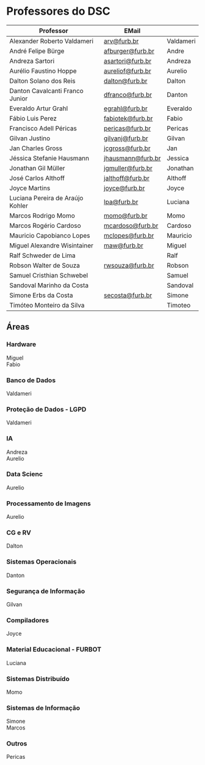 <!-- \[INICIO] atualizar -->

# Professores do DSC

| Professor                        | EMail             |           |  
| -------------------------------- | ----------------  | --------- |  
| Alexander Roberto Valdameri      | arv@furb.br       | Valdameri |  
| André Felipe Bürge               | afburger@furb.br  | Andre     |
| Andreza Sartori                  | asartori@furb.br  | Andreza   |  
| Aurélio Faustino Hoppe           | aureliof@furb.br  | Aurelio   |  
| Dalton Solano dos Reis           | dalton@furb.br    | Dalton    |  
| Danton Cavalcanti Franco Junior  | dfranco@furb.br   | Danton    |
| Everaldo Artur Grahl             | egrahl@furb.br    | Everaldo  |
| Fábio Luis Perez                 | fabiotek@furb.br  | Fabio     |
| Francisco Adell Péricas          | pericas@furb.br   | Pericas   |  
| Gilvan Justino                   | gilvanj@furb.br   | Gilvan    |  
| Jan Charles Gross                | jcgross@furb.br   | Jan       |
| Jéssica Stefanie Hausmann        | jhausmann@furb.br | Jessica   |
| Jonathan Gil Müller              | jgmuller@furb.br  | Jonathan  |  
| José Carlos Althoff              | jalthoff@furb.br  | Althoff   |  
| Joyce Martins                    | joyce@furb.br     | Joyce     |  
| Luciana Pereira de Araújo Kohler | lpa@furb.br       | Luciana   |  
| Marcos Rodrigo Momo              | momo@furb.br      | Momo      |  
| Marcos Rogério Cardoso           | mcardoso@furb.br  | Cardoso   |  
| Mauricio Capobianco Lopes        | mclopes@furb.br   | Mauricio  |  
| Miguel Alexandre Wisintainer     | maw@furb.br       | Miguel    |  
| Ralf Schweder de Lima            |                   | Ralf      |
| Robson Walter de Souza           | rwsouza@furb.br   | Robson    |
| Samuel Cristhian Schwebel        |                   | Samuel    |
| Sandoval Marinho da Costa        |                   | Sandoval  |
| Simone Erbs da Costa             | secosta@furb.br   | Simone    |  
| Timóteo Monteiro da Silva        |                   | Timoteo   |

<!-- | Marcel Hugo                      | marcel@furb.br   | Marcel    |  -->

## Áreas

### Hardware

Miguel  
Fabio

### Banco de Dados

Valdameri  

### Proteção de Dados - LGPD

Valdameri  

### IA

Andreza  
Aurelio  

### Data Scienc

Aurelio  

### Processamento de Imagens

Aurelio  

### CG e RV

Dalton  

### Sistemas Operacionais

Danton  

### Segurança de Informação

Gilvan  

### Compiladores

Joyce  

### Material Educacional - FURBOT

Luciana  

### Sistemas Distribuído

Momo  

### Sistemas de Informação

Simone  
Marcos  

### Outros

Pericas  
